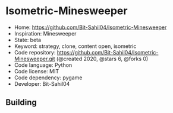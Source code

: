 # Isometric-Minesweeper

- Home: https://github.com/Bit-Sahil04/Isometric-Minesweeper
- Inspiration: Minesweeper
- State: beta
- Keyword: strategy, clone, content open, isometric
- Code repository: https://github.com/Bit-Sahil04/Isometric-Minesweeper.git (@created 2020, @stars 6, @forks 0)
- Code language: Python
- Code license: MIT
- Code dependency: pygame
- Developer: Bit-Sahil04

## Building
